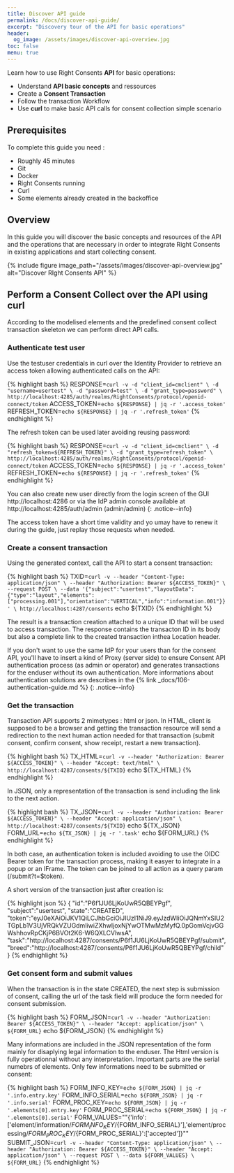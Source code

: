 ```yaml
---
title: Discover API guide
permalink: /docs/discover-api-guide/
excerpt: "Discovery tour of the API for basic operations"
header:
  og_image: /assets/images/discover-api-overview.jpg
toc: false
menu: true
---
```


Learn how to use Right Consents **API** for basic operations:

- Understand **API basic concepts** and ressources
- Create a **Consent Transaction**
- Follow the transaction Workflow
- Use **curl** to make basic API calls for consent collection simple scenario

## Prerequisites

To complete this guide you need :

- Roughly 45 minutes
- Git
- Docker
- Right Consents running
- Curl
- Some elements already created in the backoffice

## Overview

In this guide you will discover the basic concepts and resources of the API and the operations that are necessary in order to integrate Right Consents in existing applications and start collecting consent.

{% include figure image_path="/assets/images/discover-api-overview.jpg" alt="Discover RIght Consents API" %}

## Perform a Consent Collect over the API using curl

According to the modelised elements and the predefined consent collect transaction skeleton we can perform direct API calls.

### Authenticate test user

Use the testuser credentials in curl over the Identity Provider to retrieve an access token allowing authenticated calls on the API:

{% highlight bash %}
RESPONSE=`curl -v -d "client_id=cmclient" \
                  -d "username=usertest" \
                  -d "password=test" \
                  -d "grant_type=password" \
                  http://localhost:4285/auth/realms/RightConsents/protocol/openid-connect/token`
ACCESS_TOKEN=`echo ${RESPONSE} | jq -r '.access_token'`
REFRESH_TOKEN=`echo ${RESPONSE} | jq -r '.refresh_token'`
{% endhighlight %}

The refresh token can be used later avoiding reusing password:

{% highlight bash %}
RESPONSE=`curl -v -d "client_id=cmclient" \
                  -d "refresh_token=${REFRESH_TOKEN}" \
                  -d "grant_type=refresh_token" \
                  http://localhost:4285/auth/realms/RightConsents/protocol/openid-connect/token`
ACCESS_TOKEN=`echo ${RESPONSE} | jq -r '.access_token'`
REFRESH_TOKEN=`echo ${RESPONSE} | jq -r '.refresh_token'`
{% endhighlight %}

<i class="fa fa-info-circle"></i> You can also create new user directly from the login screen of the GUI http://localhost:4286 or via the IdP admin console available at http://localhost:4285/auth/admin (admin/admin)
{: .notice--info}

The access token have a short time validity and yo umay have to renew it during the guide, just replay those requests when needed.

### Create a consent transaction

Using the generated context, call the API to start a consent transaction:

{% highlight bash %}
TXID=`curl -v --header "Content-Type: application/json" \
              --header "Authorization: Bearer ${ACCESS_TOKEN}" \
              --request POST \
              --data '{"subject":"usertest","layoutData":{"type":"layout","elements":["processing.001"],"orientation":"VERTICAL","info":"information.001"}}' \
              http://localhost:4287/consents`
echo ${TXID}
{% endhighlight %}

The result is a transaction creation attached to a unique ID that will be used to access transaction. The response contains the transacton ID in its body but also a complete link to the created transaction inthea Location header.

<i class="fa fa-info-circle"></i> If you don't want to use the same IdP for your users than for the consent API, you'll have to insert a kind of Proxy (server side) to ensure Consent API authentication process (as admin or operator) and generates transactions for the enduser without its own authentication. More informations about authentication solutions are describes in the {% link _docs/106-authentication-guide.md %}
{: .notice--info}


### Get the transaction

Transaction API supports 2 mimetypes : html or json. In HTML, client is supposed to be a browser and getting the transaction resource will send a redirection to the next human action needed for that transaction (submit consent, confirm consent, show receipt, restart a new transaction).

{% highlight bash %}
TX_HTML=`curl -v --header "Authorization: Bearer ${ACCESS_TOKEN}" \
                 --header "Accept: text/html" \
                 http://localhost:4287/consents/${TXID}`
echo ${TX_HTML}
{% endhighlight %}

In JSON, only a representation of the transaction is send including the link to the next action.

{% highlight bash %}
TX_JSON=`curl -v --header "Authorization: Bearer ${ACCESS_TOKEN}" \
                 --header "Accept: application/json" \
                 http://localhost:4287/consents/${TXID}`
echo ${TX_JSON}
FORM_URL=`echo ${TX_JSON} | jq -r '.task'`
echo ${FORM_URL}
{% endhighlight %}

In both case, an authentication token is included avoiding to use the OIDC Bearer token for the transaction process, making it easyer to integrate in a popup or an IFrame. The token can be joined to all action as a query param (/submit?t=$token).

A short version of the transaction just after creation is:

{% highlight json %}
{
   "id":"P6f1JU6LjKoUwR5QBEYPgf",
   "subject":"usertest",
   "state":"CREATED",
   "token":"eyJ0eXAiOiJKV1QiLCJhbGciOiJIUzI1NiJ9.eyJzdWIiOiJQNmYxSlU2TGpLb1V3UjVRQkVZUGdmIiwiZXhwIjoxNjYwOTMwMzMyfQ.0pGomVcjvGGWshhovRpCKjP6BVOt2K6-W6QXLCVlwsA",
   "task":"http://localhost:4287/consents/P6f1JU6LjKoUwR5QBEYPgf/submit",
   "breed":"http://localhost:4287/consents/P6f1JU6LjKoUwR5QBEYPgf/child"
}
{% endhighlight %}

### Get consent form and submit values

When the transaction is in the state CREATED, the next step is submission of consent, calling the url of the task field will produce the form needed for consent submission.

{% highlight bash %}
FORM_JSON=`curl -v --header "Authorization: Bearer ${ACCESS_TOKEN}" \
                   --header "Accept: application/json" \
                   ${FORM_URL}`
echo ${FORM_JSON}
{% endhighlight %}

Many informations are included in the JSON representation of the form mainly for disaplying legal information to the enduser. The Html version is fully operationnal without any interpretation. Important parts are the serial numebrs of elements. Only few informations need to be submitted or consent:

{% highlight bash %}
FORM_INFO_KEY=`echo ${FORM_JSON} | jq -r '.info.entry.key'`
FORM_INFO_SERIAL=`echo ${FORM_JSON} | jq -r '.info.serial'`
FORM_PROC_KEY=`echo ${FORM_JSON} | jq -r '.elements[0].entry.key'`
FORM_PROC_SERIAL=`echo ${FORM_JSON} | jq -r '.elements[0].serial'`
FORM_VALUES="\"{'info':['element/information/${FORM_INFO_KEY}/${FORM_INFO_SERIAL}'],'element/processing/${FORM_PROC_KEY}/${FORM_PROC_SERIAL}':['accepted']}\""
SUBMIT_JSON=`curl -v --header "Content-Type: application/json" \
                     --header "Authorization: Bearer ${ACCESS_TOKEN}" \
                     --header "Accept: application/json" \
                     --request POST \
                     --data ${FORM_VALUES} \
                     ${FORM_URL}`
{% endhighlight %}
